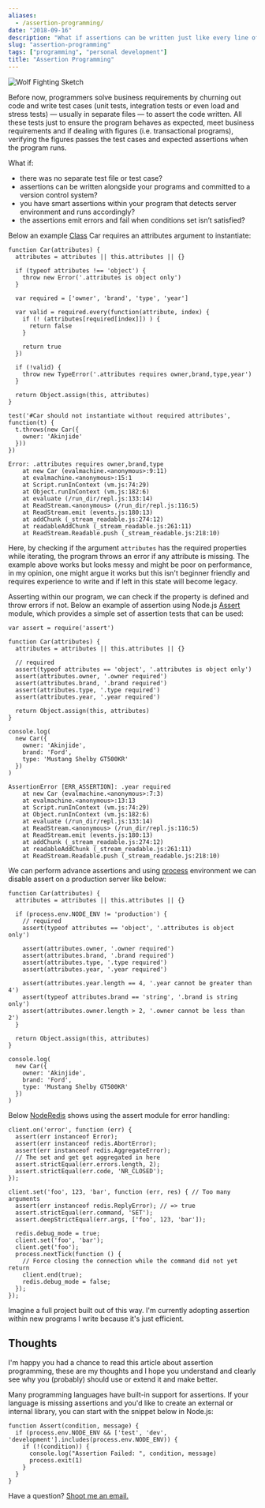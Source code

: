 ```yaml
---
aliases:
  - /assertion-programming/
date: "2018-09-16"
description: "What if assertions can be written just like every line of code you write?"
slug: "assertion-programming"
tags: ["programming", "personal development"]
title: "Assertion Programming"
---
```



![Wolf Fighting Sketch][]


Before now, programmers solve business requirements by churning out code and write test cases (unit tests, integration tests or even load and stress tests) — usually in separate files — to assert the code written. All these tests just to ensure the program behaves as expected, meet business requirements and if dealing with figures (i.e. transactional programs), verifying the figures passes the test cases and expected assertions when the program runs.

What if:

- there was no separate test file or test case?
- assertions can be written alongside your programs and committed to a version control system?
- you have smart assertions within your program that detects server environment and runs accordingly?
- the assertions emit errors and fail when conditions set isn’t satisfied?

Below an example [Class] Car requires an attributes argument to instantiate:

```
function Car(attributes) {
  attributes = attributes || this.attributes || {}

  if (typeof attributes !== 'object') {
    throw new Error('.attributes is object only')
  }

  var required = ['owner', 'brand', 'type', 'year']

  var valid = required.every(function(attribute, index) {
    if (! (attributes[required[index]]) ) {
      return false
    }

    return true
  })

  if (!valid) {
    throw new TypeError('.attributes requires owner,brand,type,year')
  }

  return Object.assign(this, attributes)
}

test('#Car should not instantiate without required attributes', function(t) {
  t.throws(new Car({
    owner: 'Akinjide'
  }))
})
```

```
Error: .attributes requires owner,brand,type
    at new Car (evalmachine.<anonymous>:9:11)
    at evalmachine.<anonymous>:15:1
    at Script.runInContext (vm.js:74:29)
    at Object.runInContext (vm.js:182:6)
    at evaluate (/run_dir/repl.js:133:14)
    at ReadStream.<anonymous> (/run_dir/repl.js:116:5)
    at ReadStream.emit (events.js:180:13)
    at addChunk (_stream_readable.js:274:12)
    at readableAddChunk (_stream_readable.js:261:11)
    at ReadStream.Readable.push (_stream_readable.js:218:10)
```

Here, by checking if the argument `attributes` has the required properties while iterating, the program throws an error if any attribute is missing. The example above works but looks messy and might be poor on performance, in my opinion, one might argue it works but this isn't beginner friendly and requires experience to write and if left in this state will become legacy.

Asserting within our program, we can check if the property is defined and throw errors if not. Below an example of assertion using Node.js [Assert] module, which provides a simple set of assertion tests that can be used:

```
var assert = require('assert')

function Car(attributes) {
  attributes = attributes || this.attributes || {}

  // required
  assert(typeof attributes == 'object', '.attributes is object only')
  assert(attributes.owner, '.owner required')
  assert(attributes.brand, '.brand required')
  assert(attributes.type, '.type required')
  assert(attributes.year, '.year required')

  return Object.assign(this, attributes)
}

console.log(
  new Car({
    owner: 'Akinjide',
    brand: 'Ford',
    type: 'Mustang Shelby GT500KR'
  })
)
```


```
AssertionError [ERR_ASSERTION]: .year required
    at new Car (evalmachine.<anonymous>:7:3)
    at evalmachine.<anonymous>:13:13
    at Script.runInContext (vm.js:74:29)
    at Object.runInContext (vm.js:182:6)
    at evaluate (/run_dir/repl.js:133:14)
    at ReadStream.<anonymous> (/run_dir/repl.js:116:5)
    at ReadStream.emit (events.js:180:13)
    at addChunk (_stream_readable.js:274:12)
    at readableAddChunk (_stream_readable.js:261:11)
    at ReadStream.Readable.push (_stream_readable.js:218:10)
```

We can perform advance assertions and using [process] environment we can disable assert on a production server like below:

```
function Car(attributes) {
  attributes = attributes || this.attributes || {}
  
  if (process.env.NODE_ENV != 'production') {
    // required
    assert(typeof attributes == 'object', '.attributes is object only')

    assert(attributes.owner, '.owner required')
    assert(attributes.brand, '.brand required')
    assert(attributes.type, '.type required')
    assert(attributes.year, '.year required')

    assert(attributes.year.length == 4, '.year cannot be greater than 4')
    assert(typeof attributes.brand == 'string', '.brand is string only')
    assert(attributes.owner.length > 2, '.owner cannot be less than 2')
  }

  return Object.assign(this, attributes)
}

console.log(
  new Car({
    owner: 'Akinjide',
    brand: 'Ford',
    type: 'Mustang Shelby GT500KR'
  })
)
```

Below [NodeRedis][] shows using the assert module for error handling:

```
client.on('error', function (err) {
  assert(err instanceof Error);
  assert(err instanceof redis.AbortError);
  assert(err instanceof redis.AggregateError);
  // The set and get get aggregated in here
  assert.strictEqual(err.errors.length, 2);
  assert.strictEqual(err.code, 'NR_CLOSED');
});

client.set('foo', 123, 'bar', function (err, res) { // Too many arguments
  assert(err instanceof redis.ReplyError); // => true
  assert.strictEqual(err.command, 'SET');
  assert.deepStrictEqual(err.args, ['foo', 123, 'bar']);

  redis.debug_mode = true;
  client.set('foo', 'bar');
  client.get('foo');
  process.nextTick(function () {
    // Force closing the connection while the command did not yet return
    client.end(true);
    redis.debug_mode = false;
  });
});
```

Imagine a full project built out of this way. I'm currently adopting assertion within new programs I write because it's just efficient.


## Thoughts

I'm happy you had a chance to read this article about assertion programming, these are my thoughts and I hope you understand and clearly see why you (probably) should use or extend it and make better.

Many programming languages have built-in support for assertions. If your language is missing assertions and you'd like to create an external or internal library, you can start with the snippet below in Node.js:

```
function Assert(condition, message) {
  if (process.env.NODE_ENV && ['test', 'dev', 'development'].includes(process.env.NODE_ENV)) {
    if (!(condition)) {
      console.log("Assertion Failed: ", condition, message)
      process.exit(1)
    }
  }
}
```

Have a question? [Shoot me an email.][]

  [Wolf Fighting Sketch]: /static/images/2018/wolf-fighting-sketch.jpg "Wolf Fighting Sketch"
  [Class]: https://developer.mozilla.org/en-US/docs/Web/JavaScript/Reference/Classes#Boxing_with_prototype_and_static_methods "Classes - JavaScript"
  [Assert]: https://nodejs.org/dist/latest-v10.x/docs/api/assert.html#assert_assert_value_message "Assert | Node.js Documentation"
  [process]: https://nodejs.org/dist/latest-v10.x/docs/api/process.html "Process | Node.js Documentation"
  [NodeRedis]: https://github.com/NodeRedis/node_redis#error-handling--v26 "redis client for node http://redis.js.org/"
  [Shoot me an email.]: mailto:r@akinjide.me "Akinjide Bankole' Email"
